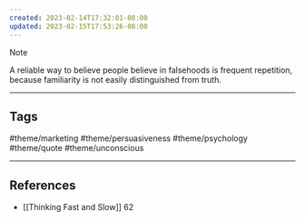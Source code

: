 ```yaml
---
created: 2023-02-14T17:32:01-08:00
updated: 2023-02-15T17:53:26-08:00
---
```


> [!NOTE]
> A reliable way to believe people believe in falsehoods is frequent repetition, because familiarity is not easily distinguished from truth.

---
## Tags
#theme/marketing #theme/persuasiveness #theme/psychology #theme/quote #theme/unconscious 

---
## References
- [[Thinking Fast and Slow]] 62